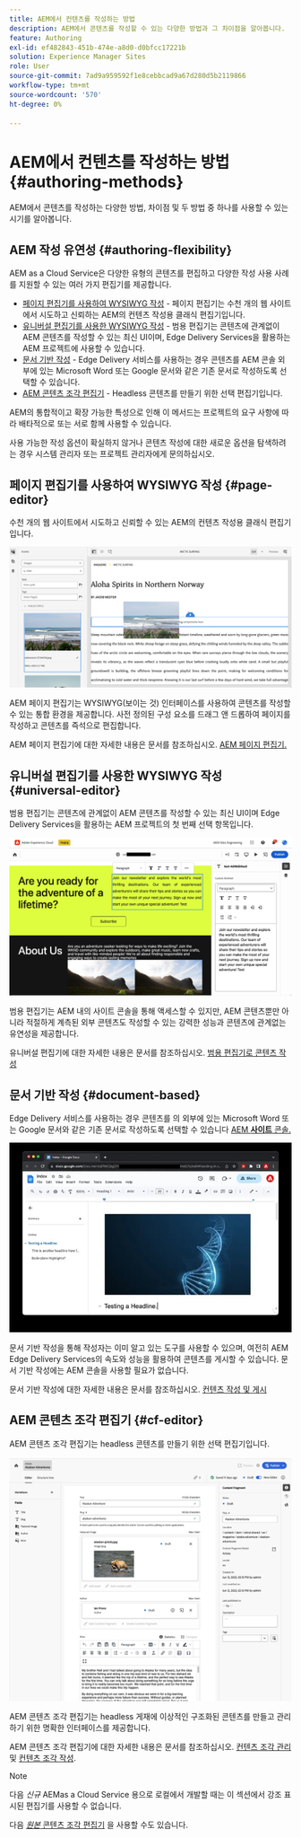 ```yaml
---
title: AEM에서 컨텐츠를 작성하는 방법
description: AEM에서 콘텐츠를 작성할 수 있는 다양한 방법과 그 차이점을 알아봅니다.
feature: Authoring
exl-id: ef482843-451b-474e-a8d0-d0bfcc17221b
solution: Experience Manager Sites
role: User
source-git-commit: 7ad9a959592f1e8cebbcad9a67d280d5b2119866
workflow-type: tm+mt
source-wordcount: '570'
ht-degree: 0%

---
```


# AEM에서 컨텐츠를 작성하는 방법 {#authoring-methods}

AEM에서 콘텐츠를 작성하는 다양한 방법, 차이점 및 두 방법 중 하나를 사용할 수 있는 시기를 알아봅니다.

## AEM 작성 유연성 {#authoring-flexibility}

AEM as a Cloud Service은 다양한 유형의 콘텐츠를 편집하고 다양한 작성 사용 사례를 지원할 수 있는 여러 가지 편집기를 제공합니다.

* [페이지 편집기를 사용하여 WYSIWYG 작성](#page-editor) - 페이지 편집기는 수천 개의 웹 사이트에서 시도하고 신뢰하는 AEM의 컨텐츠 작성용 클래식 편집기입니다.
* [유니버설 편집기를 사용한 WYSIWYG 작성](#universal-editor) - 범용 편집기는 콘텐츠에 관계없이 AEM 콘텐츠를 작성할 수 있는 최신 UI이며, Edge Delivery Services을 활용하는 AEM 프로젝트에 사용할 수 있습니다.
* [문서 기반 작성](#document-based) - Edge Delivery 서비스를 사용하는 경우 콘텐츠를 AEM 콘솔 외부에 있는 Microsoft Word 또는 Google 문서와 같은 기존 문서로 작성하도록 선택할 수 있습니다.
* [AEM 콘텐츠 조각 편집기](#cf-editor) - Headless 콘텐츠를 만들기 위한 선택 편집기입니다.

AEM의 통합적이고 확장 가능한 특성으로 인해 이 메서드는 프로젝트의 요구 사항에 따라 배타적으로 또는 서로 함께 사용할 수 있습니다.

사용 가능한 작성 옵션이 확실하지 않거나 콘텐츠 작성에 대한 새로운 옵션을 탐색하려는 경우 시스템 관리자 또는 프로젝트 관리자에게 문의하십시오.

## 페이지 편집기를 사용하여 WYSIWYG 작성 {#page-editor}

수천 개의 웹 사이트에서 시도하고 신뢰할 수 있는 AEM의 컨텐츠 작성용 클래식 편집기입니다.

![AEM 페이지 편집기](assets/authoring-methods-page-editor.png)

AEM 페이지 편집기는 WYSIWYG(보이는 것) 인터페이스를 사용하여 콘텐츠를 작성할 수 있는 통합 환경을 제공합니다. 사전 정의된 구성 요소를 드래그 앤 드롭하여 페이지를 작성하고 콘텐츠를 즉석으로 편집합니다.

AEM 페이지 편집기에 대한 자세한 내용은 문서를 참조하십시오. [AEM 페이지 편집기.](/help/sites-cloud/authoring/page-editor/introduction.md)

## 유니버설 편집기를 사용한 WYSIWYG 작성 {#universal-editor}

범용 편집기는 콘텐츠에 관계없이 AEM 콘텐츠를 작성할 수 있는 최신 UI이며 Edge Delivery Services을 활용하는 AEM 프로젝트의 첫 번째 선택 항목입니다.

![Universal Editor](assets/authoring-methods-ue.png)

범용 편집기는 AEM 내의 사이트 콘솔을 통해 액세스할 수 있지만, AEM 콘텐츠뿐만 아니라 적절하게 계측된 외부 콘텐츠도 작성할 수 있는 강력한 성능과 콘텐츠에 관계없는 유연성을 제공합니다.

유니버설 편집기에 대한 자세한 내용은 문서를 참조하십시오. [범용 편집기로 콘텐츠 작성](/help/sites-cloud/authoring/universal-editor/authoring.md)

## 문서 기반 작성  {#document-based}

Edge Delivery 서비스를 사용하는 경우 콘텐츠를 의 외부에 있는 Microsoft Word 또는 Google 문서와 같은 기존 문서로 작성하도록 선택할 수 있습니다 [AEM **사이트** 콘솔.](/help/sites-cloud/authoring/sites-console/introduction.md)

![문서 기반 콘텐츠 편집](assets/authoring-methods-document.jpg)

문서 기반 작성을 통해 작성자는 이미 알고 있는 도구를 사용할 수 있으며, 여전히 AEM Edge Delivery Services의 속도와 성능을 활용하여 콘텐츠를 게시할 수 있습니다. 문서 기반 작성에는 AEM 콘솔을 사용할 필요가 없습니다.

문서 기반 작성에 대한 자세한 내용은 문서를 참조하십시오. [컨텐츠 작성 및 게시](/help/edge/docs/authoring.md)

## AEM 콘텐츠 조각 편집기 {#cf-editor}

AEM 콘텐츠 조각 편집기는 headless 콘텐츠를 만들기 위한 선택 편집기입니다.

![AEM 콘텐츠 조각 편집기](assets/authoring-methods-cf-editor.png)

AEM 콘텐츠 조각 편집기는 headless 게재에 이상적인 구조화된 콘텐츠를 만들고 관리하기 위한 명확한 인터페이스를 제공합니다.

AEM 콘텐츠 조각 편집기에 대한 자세한 내용은 문서를 참조하십시오. [컨텐츠 조각 관리](/help/sites-cloud/administering/content-fragments/managing.md) 및 [컨텐츠 조각 작성](/help/sites-cloud/administering/content-fragments/managing.md).

>[!NOTE]
>
>다음 *신규* AEMas a Cloud Service 용으로 로컬에서 개발할 때는 이 섹션에서 강조 표시된 편집기를 사용할 수 없습니다.
>
>다음 [*원본* 콘텐츠 조각 편집기](/help/assets/content-fragments/content-fragments-variations.md) 을 사용할 수도 있습니다.
